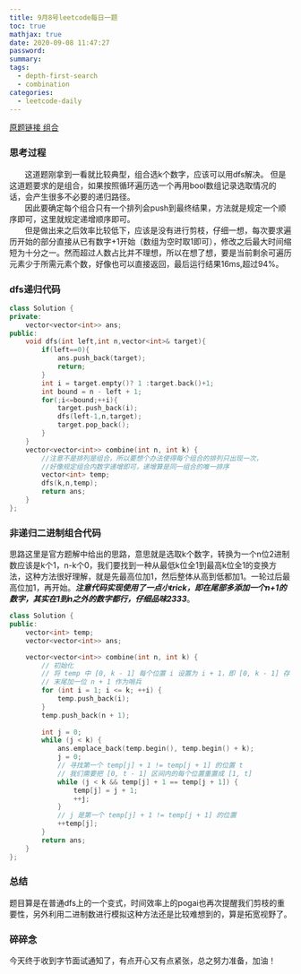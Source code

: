 ```yaml
---
title: 9月8号leetcode每日一题
toc: true
mathjax: true
date: 2020-09-08 11:47:27
password:
summary:
tags:
  - depth-first-search
  - combination
categories:
  - leetcode-daily
---
```

[原题链接 组合](https://leetcode-cn.com/problems/combinations)

### 思考过程
&nbsp;&nbsp;&nbsp;&nbsp;&nbsp;&nbsp;&nbsp;这道题刚拿到一看就比较典型，组合选k个数字，应该可以用dfs解决。
但是这道题要求的是组合，如果按照循环遍历选一个再用bool数组记录选取情况的话，会产生很多不必要的递归路径。\
&nbsp;&nbsp;&nbsp;&nbsp;&nbsp;&nbsp;&nbsp;因此要确定每个组合只有一个排列会push到最终结果，方法就是规定一个顺序即可，这里就规定递增顺序即可。\
&nbsp;&nbsp;&nbsp;&nbsp;&nbsp;&nbsp;&nbsp;但是做出来之后效率比较低下，应该是没有进行剪枝，仔细一想，每次要求遍历开始的部分直接从已有数字+1开始（数组为空时取1即可），修改之后最大时间缩短为十分之一。然而超过人数占比并不理想，所以在想了想，要是当前剩余可遍历元素少于所需元素个数，好像也可以直接返回，最后运行结果16ms,超过94%。
<!-- more -->
### dfs递归代码
```c++
class Solution {
private:
    vector<vector<int>> ans;
public:
    void dfs(int left,int n,vector<int>& target){
        if(left==0){
            ans.push_back(target);
            return;
        }
        int i = target.empty()? 1 :target.back()+1;
        int bound = n - left + 1;
        for(;i<=bound;++i){
            target.push_back(i);
            dfs(left-1,n,target);
            target.pop_back();
        }
    }
    vector<vector<int>> combine(int n, int k) {
        //注意不是排列是组合，所以要想个办法使得每个组合的排列只出现一次，
        //好像规定组合内数字递增即可，递增算是同一组合的唯一排序
        vector<int> temp;
        dfs(k,n,temp);
        return ans;
    }
};
```
### 非递归二进制组合代码
思路这里是官方题解中给出的思路，意思就是选取k个数字，转换为一个n位2进制数应该是k个1，n-k个0，我们要找到一种从最低k位全1到最高k位全1的变换方法，这种方法很好理解，就是先最高位加1，然后整体从高到低都加1。一轮过后最高位加1，再开始。***注意代码实现使用了一点小trick，即在尾部多添加一个n+1的数字，其实在1到n之外的数字都行，仔细品味2333***。
```c++
class Solution {
public:
    vector<int> temp;
    vector<vector<int>> ans;

    vector<vector<int>> combine(int n, int k) {
        // 初始化
        // 将 temp 中 [0, k - 1] 每个位置 i 设置为 i + 1，即 [0, k - 1] 存 [1, k]
        // 末尾加一位 n + 1 作为哨兵
        for (int i = 1; i <= k; ++i) {
            temp.push_back(i);
        }
        temp.push_back(n + 1);
        
        int j = 0;
        while (j < k) {
            ans.emplace_back(temp.begin(), temp.begin() + k);
            j = 0;
            // 寻找第一个 temp[j] + 1 != temp[j + 1] 的位置 t
            // 我们需要把 [0, t - 1] 区间内的每个位置重置成 [1, t]
            while (j < k && temp[j] + 1 == temp[j + 1]) {
                temp[j] = j + 1;
                ++j;
            }
            // j 是第一个 temp[j] + 1 != temp[j + 1] 的位置
            ++temp[j];
        }
        return ans;
    }
};
```

### 总结
题目算是在普通dfs上的一个变式，时间效率上的pogai也再次提醒我们剪枝的重要性，另外利用二进制数进行模拟这种方法还是比较难想到的，算是拓宽视野了。

### 碎碎念
今天终于收到字节面试通知了，有点开心又有点紧张，总之努力准备，加油！